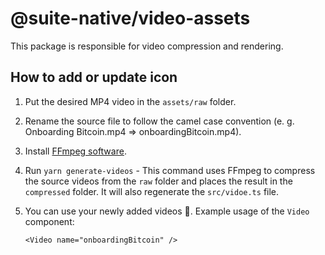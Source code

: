 # @suite-native/video-assets

This package is responsible for video compression and rendering.

## How to add or update icon

1. Put the desired MP4 video in the `assets/raw` folder.
2. Rename the source file to follow the camel case convention (e. g. Onboarding Bitcoin.mp4 => onboardingBitcoin.mp4).
3. Install [FFmpeg software](https://ffmpeg.org/download.html).
4. Run `yarn generate-videos` - This command uses FFmpeg to compress the source videos from the `raw` folder and places the result in the `compressed` folder. It will also regenerate the `src/vidoe.ts` file.
5. You can use your newly added videos 🎉. Example usage of the `Video` component:

    ```tsx
    <Video name="onboardingBitcoin" />
    ```
